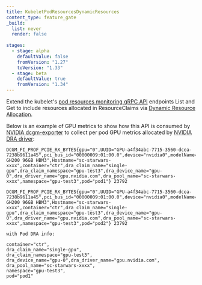 ```yaml
---
title: KubeletPodResourcesDynamicResources
content_type: feature_gate
_build:
  list: never
  render: false
  
stages:
  - stage: alpha
    defaultValue: false
    fromVersion: "1.27"
    toVersion: "1.33"
  - stage: beta
    defaultValue: true
    fromVersion: "1.34"
---
```

Extend the kubelet's
[pod resources monitoring gRPC API](/docs/concepts/extend-kubernetes/compute-storage-net/device-plugins.md)
endpoints List and Get to include resources allocated in ResourceClaims
via [Dynamic Resource Allocation](/docs/concepts/scheduling-eviction/dynamic-resource-allocation/).

Below is an example of GPU metrics to show how this API is consumed by [NVIDIA dcgm-exporter](https://github.com/NVIDIA/dcgm-exporter) to collect per pod GPU metrics allocated by [NVIDIA DRA driver](https://github.com/NVIDIA/k8s-dra-driver-gpu):

```
DCGM_FI_PROF_PCIE_RX_BYTES{gpu="0",UUID="GPU-a4f34abc-7715-3560-dcea-7238b9611a45",pci_bus_id="00000009:01:00.0",device="nvidia0",modelName="NVIDIA GH200 96GB HBM3",Hostname="sc-starwars-xxxx",container="ctr",dra_claim_name="single-gpu",dra_claim_namespace="gpu-test3",dra_device_name="gpu-0",dra_driver_name="gpu.nvidia.com",dra_pool_name="sc-starwars-xxxx",namespace="gpu-test3",pod="pod1"} 23792

DCGM_FI_PROF_PCIE_RX_BYTES{gpu="0",UUID="GPU-a4f34abc-7715-3560-dcea-7238b9611a45",pci_bus_id="00000009:01:00.0",device="nvidia0",modelName="NVIDIA GH200 96GB HBM3",Hostname="sc-starwars-xxxx",container="ctr",dra_claim_name="single-gpu",dra_claim_namespace="gpu-test3",dra_device_name="gpu-0",dra_driver_name="gpu.nvidia.com",dra_pool_name="sc-starwars-xxxx",namespace="gpu-test3",pod="pod2"} 23792

with Pod DRA info:

container="ctr",
dra_claim_name="single-gpu",
dra_claim_namespace="gpu-test3",
dra_device_name="gpu-0",dra_driver_name="gpu.nvidia.com",
dra_pool_name="sc-starwars-xxxx",
namespace="gpu-test3",
pod="pod1"
```

